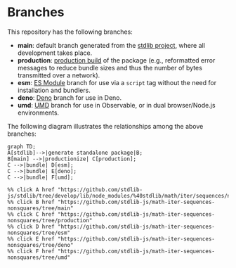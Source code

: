 <!--

@license Apache-2.0

Copyright (c) 2022 The Stdlib Authors.

Licensed under the Apache License, Version 2.0 (the "License");
you may not use this file except in compliance with the License.
You may obtain a copy of the License at

    http://www.apache.org/licenses/LICENSE-2.0

Unless required by applicable law or agreed to in writing, software
distributed under the License is distributed on an "AS IS" BASIS,
WITHOUT WARRANTIES OR CONDITIONS OF ANY KIND, either express or implied.
See the License for the specific language governing permissions and
limitations under the License.

-->

# Branches

This repository has the following branches:

-   **main**: default branch generated from the [stdlib project][stdlib-url], where all development takes place.
-   **production**: [production build][production-url] of the package (e.g., reformatted error messages to reduce bundle sizes and thus the number of bytes transmitted over a network).
-   **esm**: [ES Module][esm-url] branch for use via a `script` tag without the need for installation and bundlers.
-   **deno**: [Deno][deno-url] branch for use in Deno.
-   **umd**: [UMD][umd-url] branch for use in Observable, or in dual browser/Node.js environments.

The following diagram illustrates the relationships among the above branches:

```mermaid
graph TD;
A[stdlib]-->|generate standalone package|B;
B[main] -->|productionize| C[production];
C -->|bundle| D[esm];
C -->|bundle| E[deno];
C -->|bundle| F[umd];

%% click A href "https://github.com/stdlib-js/stdlib/tree/develop/lib/node_modules/%40stdlib/math/iter/sequences/nonsquares"
%% click B href "https://github.com/stdlib-js/math-iter-sequences-nonsquares/tree/main"
%% click C href "https://github.com/stdlib-js/math-iter-sequences-nonsquares/tree/production"
%% click D href "https://github.com/stdlib-js/math-iter-sequences-nonsquares/tree/esm"
%% click E href "https://github.com/stdlib-js/math-iter-sequences-nonsquares/tree/deno"
%% click F href "https://github.com/stdlib-js/math-iter-sequences-nonsquares/tree/umd"
```

[stdlib-url]: https://github.com/stdlib-js/stdlib/tree/develop/lib/node_modules/%40stdlib/math/iter/sequences/nonsquares
[production-url]: https://github.com/stdlib-js/math-iter-sequences-nonsquares/tree/production
[deno-url]: https://github.com/stdlib-js/math-iter-sequences-nonsquares/tree/deno
[umd-url]: https://github.com/stdlib-js/math-iter-sequences-nonsquares/tree/umd
[esm-url]: https://github.com/stdlib-js/math-iter-sequences-nonsquares/tree/esm
